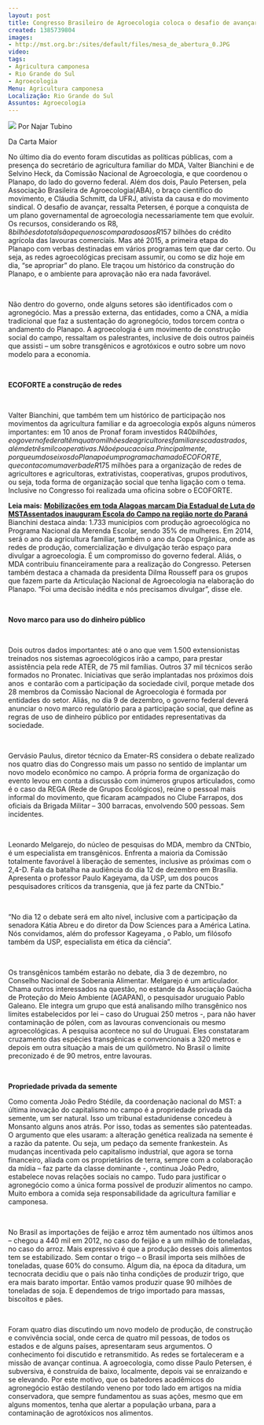 ```yaml
---
layout: post
title: Congresso Brasileiro de Agroecologia coloca o desafio de avançar até 2015
created: 1385739804
images:
- http://mst.org.br:/sites/default/files/mesa_de_abertura_0.JPG
video: 
tags:
- Agricultura camponesa
- Rio Grande do Sul
- Agroecologia
Menu: Agricultura camponesa
Localização: Rio Grande do Sul
Assuntos: Agroecologia
---
```



![](/sites/default/files/mesa_de_abertura_0.JPG)
Por Najar Tubino

Da Carta Maior


No último dia do evento foram discutidas as políticas públicas, com a presença do secretário de agricultura familiar do MDA, Valter Bianchini e de Selvino Heck, da Comissão Nacional de Agroecologia, e que coordenou o Planapo, do lado do governo federal. Além dos dois, Paulo Petersen, pela Associação Brasileira de Agroecologia(ABA), o braço científico do movimento, e Cláudia Schmitt, da UFRJ, ativista da causa e do movimento sindical.
O desafio de avançar, ressalta Petersen, é porque a conquista de um plano governamental de agroecologia necessariamente tem que evoluir. Os recursos, considerando os R$8,8 bilhões do total são pequenos comparados aos R$157 bilhões do crédito agrícola das lavouras comerciais. Mas até 2015, a primeira etapa do Planapo com verbas destinadas em vários programas tem que dar certo. Ou seja, as redes agroecológicas precisam assumir, ou como se diz hoje em dia, “se apropriar” do plano. Ele traçou um histórico da construção do Planapo, e o ambiente para aprovação não era nada favorável.

 

Não dentro do governo, onde alguns setores são identificados com o agronegócio. Mas a pressão externa, das entidades, como a CNA, a mídia tradicional que faz a sustentação do agronegócio, todos torcem contra o andamento do Planapo. A agroecologia é um movimento de construção social do campo, ressaltam os palestrantes, inclusive de dois outros painéis que assisti – um sobre transgênicos e agrotóxicos e outro sobre um novo modelo para a economia.

 

**ECOFORTE a construção de redes**

 

Valter Bianchini, que também tem um histórico de participação nos movimentos da agricultura familiar e da agroecologia expôs alguns números importantes: em 10 anos de Pronaf foram investidos R$40 bilhões, e o governo federal têm quatro milhões de agricultores familiares cadastrados, além de três mil cooperativas. Não é pouca coisa. Principalmente, porque um dos eixos do Planapo é um programa chamado ECOFORTE, que conta com uma verba de R$175 milhões para a organização de redes de agricultores e agricultoras, extrativistas, cooperativas, grupos produtivos, ou seja, toda forma de organização social que tenha ligação com o tema. Inclusive no Congresso foi realizada uma oficina sobre o ECOFORTE.


**Leia mais:**
[**Mobilizações em toda Alagoas marcam Dia Estadual de Luta do MST**](http://www.mst.org.br/node/15498)[**Assentados inauguram Escola do Campo na região norte do Paraná**](http://www.mst.org.br/node/15497)
Bianchini destaca ainda: 1.733 municípios com produção agroecológica no Programa Nacional da Merenda Escolar, sendo 35% de mulheres. Em 2014, será o ano da agricultura familiar, também o ano da Copa Orgânica, onde as redes de produção, comercialização e divulgação terão espaço para divulgar a agroecologia. É um compromisso do governo federal. Aliás, o MDA contribuiu financeiramente para a realização do Congresso. Petersen também destaca a chamada da presidenta Dilma Rousseff para os grupos que fazem parte da Articulação Nacional de Agroecologia na elaboração do Planapo. “Foi uma decisão inédita e nós precisamos divulgar”, disse ele.

 

**Novo marco para uso do dinheiro público**

 

Dois outros dados importantes: até o ano que vem 1.500 extensionistas treinados nos sistemas agroecológicos irão a campo, para prestar assistência pela rede ATER, de 75 mil famílias. Outros 37 mil técnicos serão formados no Pronatec. Iniciativas que serão implantadas nos próximos dois anos  e contarão com a participação da sociedade civil, porque metade dos 28 membros da Comissão Nacional de Agroecologia é formada por entidades do setor. Aliás, no dia 9 de dezembro, o governo federal deverá anunciar o novo marco regulatório para a participação social, que define as regras de uso de dinheiro público por entidades representativas da sociedade.

 

Gervásio Paulus, diretor técnico da Emater-RS considera o debate realizado nos quatro dias do Congresso mais um passo no sentido de implantar um novo modelo econômico no campo. A própria forma de organização do evento levou em conta a discussão com inúmeros grupos articulados, como é o caso da REGA (Rede de Grupos Ecológicos), reúne o pessoal mais informal do movimento, que ficaram acampados no Clube Farrapos, dos oficiais da Brigada Militar – 300 barracas, envolvendo 500 pessoas. Sem incidentes.

 

Leonardo Melgarejo, do núcleo de pesquisas do MDA, membro da CNTbio, é um especialista em transgênicos. Enfrenta a maioria da Comissão totalmente favorável à liberação de sementes, inclusive as próximas com o 2,4-D. Fala da batalha na audiência do dia 12 de dezembro em Brasília. Apresenta o professor Paulo Kageyama, da USP, um dos poucos pesquisadores críticos da transgenia, que já fez parte da CNTbio.”

 

“No dia 12 o debate será em alto nível, inclusive com a participação da senadora Kátia Abreu e do diretor da Dow Sciences para a América Latina. Nós convidamos, além do professor Kageyama , o Pablo, um filósofo também da USP, especialista em ética da ciência”.

 

Os transgênicos também estarão no debate, dia 3 de dezembro, no Conselho Nacional de Soberania Alimentar. Melgarejo é um articulador. Chama outros interessados na questão, no estande da Associação Gaúcha de Proteção do Meio Ambiente (AGAPAN), o pesquisador uruguaio Pablo Galeano. Ele integra um grupo que está analisando milho transgênico nos limites estabelecidos por lei – caso do Uruguai 250 metros -, para não haver contaminação de pólen, com as lavouras convencionais ou mesmo agroecológicas.
A pesquisa acontece no sul do Uruguai. Eles constataram cruzamento das espécies transgênicas e convencionais a 320 metros e depois em outra situação a mais de um quilômetro. No Brasil o limite preconizado é de 90 metros, entre lavouras.

 

**Propriedade privada da semente**

Como comenta João Pedro Stédile, da coordenação nacional do MST: a última inovação do capitalismo no campo é a propriedade privada da semente, um ser natural. Isso um tribunal estadunidense concedeu à Monsanto alguns anos atrás. Por isso, todas as sementes são patenteadas.
O argumento que eles usaram: a alteração genética realizada na semente é a razão da patente. Ou seja, um pedaço da semente frankestein. As mudanças incentivada pelo capitalismo industrial, que agora se torna financeiro, aliada com os proprietários de terra, sempre com a colaboração da mídia – faz parte da classe dominante -, continua João Pedro, estabelece novas relações sociais no campo. Tudo para justificar o agronegócio como a única forma possível de produzir alimentos no campo. Muito embora a comida seja responsabilidade da agricultura familiar e camponesa.

 

No Brasil as importações de feijão e arroz têm aumentado nos últimos anos – chegou a 440 mil em 2012, no caso do feijão e a um milhão de toneladas, no caso do arroz. Mais expressivo é que a produção desses dois alimentos tem se estabilizado. Sem contar o trigo – o Brasil importa seis milhões de toneladas, quase 60% do consumo. Algum dia, na época da ditadura, um tecnocrata decidiu que o país não tinha condições de produzir trigo, que era mais barato importar. Então vamos produzir quase 90 milhões de toneladas de soja. E dependemos de trigo importado para massas, biscoitos e pães.

 

Foram quatro dias discutindo um novo modelo de produção, de construção e convivência social, onde cerca de quatro mil pessoas, de todos os estados e de alguns países, apresentaram seus argumentos. O conhecimento foi discutido e retransmitido. As redes se fortaleceram e a missão de avançar continua. A agroecologia, como disse Paulo Petersen, é subversiva, é construída de baixo, localmente, depois vai se enraizando e se elevando. Por este motivo, que os batedores acadêmicos do agronegócio estão destilando veneno por todo lado em artigos na mídia conservadora, que sempre fundamentou as suas ações, mesmo que em alguns momentos, tenha que alertar a população urbana, para a contaminação de agrotóxicos nos alimentos.

 

 
